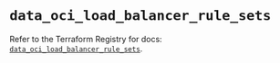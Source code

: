 # `data_oci_load_balancer_rule_sets`

Refer to the Terraform Registry for docs: [`data_oci_load_balancer_rule_sets`](https://registry.terraform.io/providers/oracle/oci/6.18.0/docs/data-sources/load_balancer_rule_sets).
